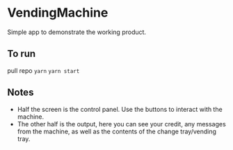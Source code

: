 # VendingMachine

Simple app to demonstrate the working product.

## To run

pull repo
`yarn`
`yarn start`

## Notes

-   Half the screen is the control panel. Use the buttons to interact with the machine.
-   The other half is the output, here you can see your credit, any messages from the machine, as well as the contents of the change tray/vending tray.
